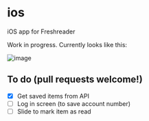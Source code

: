 # ios
iOS app for Freshreader

Work in progress. Currently looks like this:

![image](https://user-images.githubusercontent.com/8457808/89737725-44c96480-da41-11ea-97bc-6108dd414186.png)

## To do (pull requests welcome!)

- [x] Get saved items from API
- [ ] Log in screen (to save account number)
- [ ] Slide to mark item as read
